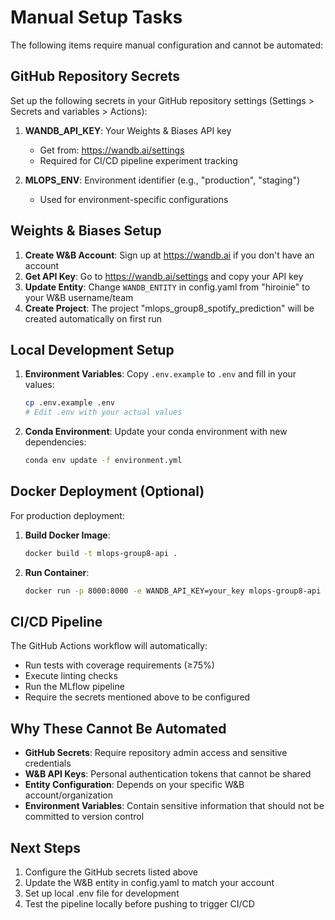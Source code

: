# Manual Setup Tasks

The following items require manual configuration and cannot be automated:

## GitHub Repository Secrets

Set up the following secrets in your GitHub repository settings (Settings > Secrets and variables > Actions):

1. **WANDB_API_KEY**: Your Weights & Biases API key
   - Get from: https://wandb.ai/settings
   - Required for CI/CD pipeline experiment tracking

2. **MLOPS_ENV**: Environment identifier (e.g., "production", "staging")
   - Used for environment-specific configurations

## Weights & Biases Setup

1. **Create W&B Account**: Sign up at https://wandb.ai if you don't have an account
2. **Get API Key**: Go to https://wandb.ai/settings and copy your API key
3. **Update Entity**: Change `WANDB_ENTITY` in config.yaml from "hiroinie" to your W&B username/team
4. **Create Project**: The project "mlops_group8_spotify_prediction" will be created automatically on first run

## Local Development Setup

1. **Environment Variables**: Copy `.env.example` to `.env` and fill in your values:
   ```bash
   cp .env.example .env
   # Edit .env with your actual values
   ```

2. **Conda Environment**: Update your conda environment with new dependencies:
   ```bash
   conda env update -f environment.yml
   ```

## Docker Deployment (Optional)

For production deployment:

1. **Build Docker Image**:
   ```bash
   docker build -t mlops-group8-api .
   ```

2. **Run Container**:
   ```bash
   docker run -p 8000:8000 -e WANDB_API_KEY=your_key mlops-group8-api
   ```

## CI/CD Pipeline

The GitHub Actions workflow will automatically:
- Run tests with coverage requirements (≥75%)
- Execute linting checks
- Run the MLflow pipeline
- Require the secrets mentioned above to be configured

## Why These Cannot Be Automated

- **GitHub Secrets**: Require repository admin access and sensitive credentials
- **W&B API Keys**: Personal authentication tokens that cannot be shared
- **Entity Configuration**: Depends on your specific W&B account/organization
- **Environment Variables**: Contain sensitive information that should not be committed to version control

## Next Steps

1. Configure the GitHub secrets listed above
2. Update the W&B entity in config.yaml to match your account
3. Set up local .env file for development
4. Test the pipeline locally before pushing to trigger CI/CD
